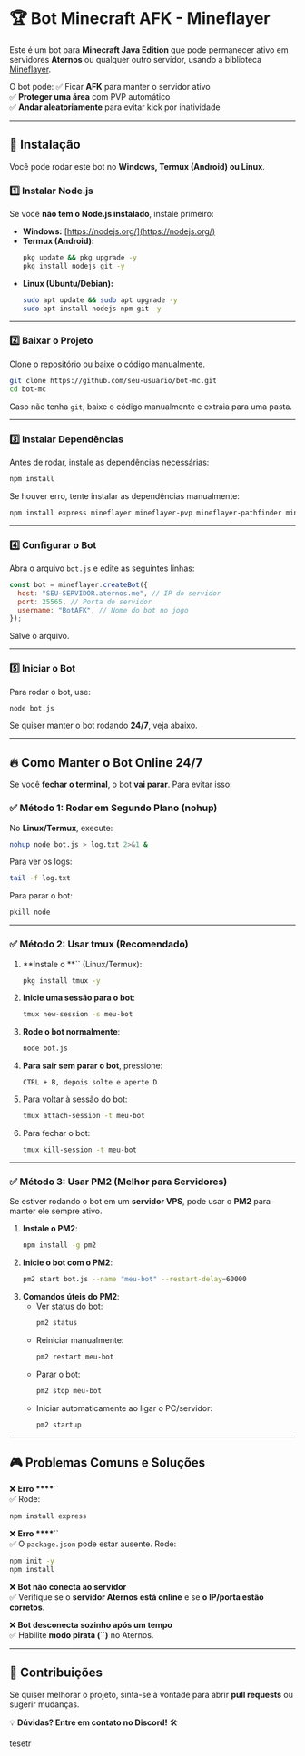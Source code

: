 # 🏆 Bot Minecraft AFK - Mineflayer

Este é um bot para **Minecraft Java Edition** que pode permanecer ativo em servidores **Aternos** ou qualquer outro servidor, usando a biblioteca [Mineflayer](https://github.com/PrismarineJS/mineflayer).

O bot pode: ✅ Ficar **AFK** para manter o servidor ativo\
✅ **Proteger uma área** com PVP automático\
✅ **Andar aleatoriamente** para evitar kick por inatividade

---

## **🚀 Instalação**

Você pode rodar este bot no **Windows, Termux (Android) ou Linux**.

### **1️⃣ Instalar Node.js**

Se você **não tem o Node.js instalado**, instale primeiro:

- **Windows:** [https://nodejs.org/](https://nodejs.org/)
- **Termux (Android):**
  ```sh
  pkg update && pkg upgrade -y
  pkg install nodejs git -y
  ```
- **Linux (Ubuntu/Debian):**
  ```sh
  sudo apt update && sudo apt upgrade -y
  sudo apt install nodejs npm git -y
  ```

---

### **2️⃣ Baixar o Projeto**

Clone o repositório ou baixe o código manualmente.

```sh
git clone https://github.com/seu-usuario/bot-mc.git
cd bot-mc
```

Caso não tenha `git`, baixe o código manualmente e extraia para uma pasta.

---

### **3️⃣ Instalar Dependências**

Antes de rodar, instale as dependências necessárias:

```sh
npm install
```

Se houver erro, tente instalar as dependências manualmente:

```sh
npm install express mineflayer mineflayer-pvp mineflayer-pathfinder mineflayer-armor-manager mineflayer-auto-auth
```

---

### **4️⃣ Configurar o Bot**

Abra o arquivo `bot.js` e edite as seguintes linhas:

```js
const bot = mineflayer.createBot({
  host: "SEU-SERVIDOR.aternos.me", // IP do servidor
  port: 25565, // Porta do servidor
  username: "BotAFK", // Nome do bot no jogo
});
```

Salve o arquivo.

---

### **5️⃣ Iniciar o Bot**

Para rodar o bot, use:

```sh
node bot.js
```

Se quiser manter o bot rodando **24/7**, veja abaixo.

---

## **🔥 Como Manter o Bot Online 24/7**

Se você **fechar o terminal**, o bot **vai parar**. Para evitar isso:

### **✅ Método 1: Rodar em Segundo Plano (nohup)**

No **Linux/Termux**, execute:

```sh
nohup node bot.js > log.txt 2>&1 &
```

Para ver os logs:

```sh
tail -f log.txt
```

Para parar o bot:

```sh
pkill node
```

---

### **✅ Método 2: Usar tmux (Recomendado)**

1. \*\*Instale o \*\*`` (Linux/Termux):
   ```sh
   pkg install tmux -y
   ```
2. **Inicie uma sessão para o bot**:
   ```sh
   tmux new-session -s meu-bot
   ```
3. **Rode o bot normalmente**:
   ```sh
   node bot.js
   ```
4. **Para sair sem parar o bot**, pressione:
   ```
   CTRL + B, depois solte e aperte D
   ```
5. Para voltar à sessão do bot:
   ```sh
   tmux attach-session -t meu-bot
   ```
6. Para fechar o bot:
   ```sh
   tmux kill-session -t meu-bot
   ```

---

### **✅ Método 3: Usar PM2 (Melhor para Servidores)**

Se estiver rodando o bot em um **servidor VPS**, pode usar o **PM2** para manter ele sempre ativo.

1. **Instale o PM2**:
   ```sh
   npm install -g pm2
   ```
2. **Inicie o bot com o PM2**:
   ```sh
   pm2 start bot.js --name "meu-bot" --restart-delay=60000
   ```
3. **Comandos úteis do PM2**:
   - Ver status do bot:
     ```sh
     pm2 status
     ```
   - Reiniciar manualmente:
     ```sh
     pm2 restart meu-bot
     ```
   - Parar o bot:
     ```sh
     pm2 stop meu-bot
     ```
   - Iniciar automaticamente ao ligar o PC/servidor:
     ```sh
     pm2 startup
     ```

---

## **🎮 Problemas Comuns e Soluções**

❌ **Erro \*\*\*\***``\
✅ Rode:

```sh
npm install express
```

❌ **Erro \*\*\*\***``\
✅ O `package.json` pode estar ausente. Rode:

```sh
npm init -y
npm install
```

❌ **Bot não conecta ao servidor**\
✅ Verifique se o **servidor Aternos está online** e se **o IP/porta estão corretos**.

❌ **Bot desconecta sozinho após um tempo**\
✅ Habilite **modo pirata (**``**)** no Aternos.

---

## **🚀 Contribuições**

Se quiser melhorar o projeto, sinta-se à vontade para abrir **pull requests** ou sugerir mudanças.

💡 **Dúvidas? Entre em contato no Discord!** 🛠️

tesetr
